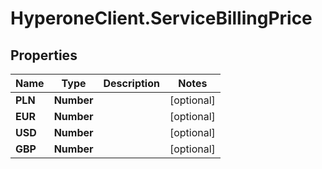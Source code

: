 # HyperoneClient.ServiceBillingPrice

## Properties

Name | Type | Description | Notes
------------ | ------------- | ------------- | -------------
**PLN** | **Number** |  | [optional] 
**EUR** | **Number** |  | [optional] 
**USD** | **Number** |  | [optional] 
**GBP** | **Number** |  | [optional] 


